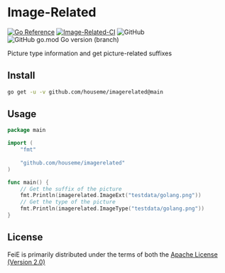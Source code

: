 # Image-Related

[![Go Reference](https://pkg.go.dev/badge/github.com/houseme/imagerelated.svg)](https://pkg.go.dev/github.com/houseme/imagerelated)
[![Image-Related-CI](https://github.com/houseme/imagerelated/actions/workflows/go.yml/badge.svg)](https://github.com/houseme/imagerelated/actions/workflows/go.yml)
![GitHub](https://img.shields.io/github/license/houseme/imagerelated?style=flat-square)
![GitHub go.mod Go version (branch)](https://img.shields.io/github/go-mod/go-version/houseme/imagerelated/main?style=flat-square)

Picture type information and get picture-related suffixes

## Install

```bash
go get -u -v github.com/houseme/imagerelated@main
```

## Usage

```go
package main

import (
    "fmt"
    
    "github.com/houseme/imagerelated"
)

func main() {
    // Get the suffix of the picture
    fmt.Println(imagerelated.ImageExt("testdata/golang.png"))
    // Get the type of the picture
    fmt.Println(imagerelated.ImageType("testdata/golang.png"))
}
```

## License
FeiE is primarily distributed under the terms of both the [Apache License (Version 2.0)](LICENSE)
